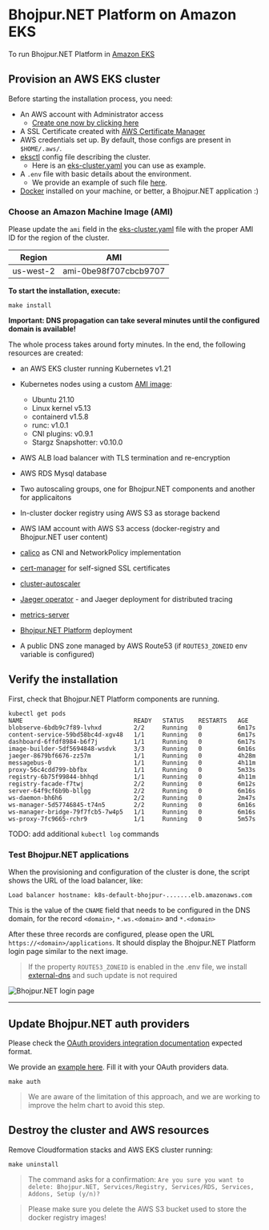 # Bhojpur.NET Platform on Amazon EKS
To run Bhojpur.NET Platform in [Amazon EKS](https://aws.amazon.com/en/eks/)

## Provision an AWS EKS cluster

Before starting the installation process, you need:

- An AWS account with Administrator access
  - [Create one now by clicking here](https://aws.amazon.com/getting-started/)
- A SSL Certificate created with [AWS Certificate Manager](https://aws.amazon.com/en/certificate-manager/)
- AWS credentials set up. By default, those configs are present in `$HOME/.aws/`.
- [eksctl](https://eksctl.io/) config file describing the cluster.
  - Here is an [eks-cluster.yaml](eks-cluster.yaml) you can use as example.
- A `.env` file with basic details about the environment.
  - We provide an example of such file [here](.env.example).
- [Docker](https://docs.docker.com/engine/install/) installed on your machine, or better, a Bhojpur.NET application :)

### Choose an Amazon Machine Image (AMI)

Please update the `ami` field in the [eks-cluster.yaml](eks-cluster.yaml) file with the proper AMI ID for the region of the cluster.

| Region       | AMI                   |
| ------------ | --------------------- |
| us-west-2    | ami-0be98f707cbcb9707 |

**To start the installation, execute:**

```shell
make install
```

**Important: DNS propagation can take several minutes until the configured domain is available!**

The whole process takes around forty minutes. In the end, the following resources are created:

- an AWS EKS cluster running Kubernetes v1.21
- Kubernetes nodes using a custom [AMI image](https://github.com/bhojpur/amazon-eks-custom-amis/tree/main):
  - Ubuntu 21.10
  - Linux kernel v5.13
  - containerd v1.5.8
  - runc: v1.0.1
  - CNI plugins: v0.9.1
  - Stargz Snapshotter: v0.10.0

- AWS ALB load balancer with TLS termination and re-encryption
- AWS RDS Mysql database
- Two autoscaling groups, one for Bhojpur.NET components and another for applicaitons
- In-cluster docker registry using AWS S3 as storage backend
- AWS IAM account with AWS S3 access (docker-registry and Bhojpur.NET user content)
- [calico](https://docs.projectcalico.org) as CNI and NetworkPolicy implementation
- [cert-manager](https://cert-manager.io/) for self-signed SSL certificates
- [cluster-autoscaler](https://github.com/kubernetes/autoscaler/tree/master/cluster-autoscaler)
- [Jaeger operator](https://github.com/jaegertracing/helm-charts/tree/main/charts/jaeger-operator) - and Jaeger deployment for distributed tracing
- [metrics-server](https://github.com/kubernetes-sigs/metrics-server)
- [Bhojpur.NET Platform](https://github.com/bhojpur/platform) deployment
- A public DNS zone managed by AWS Route53 (if `ROUTE53_ZONEID` env variable is configured)

## Verify the installation

First, check that Bhojpur.NET Platform components are running.

```shell
kubectl get pods
NAME                               READY   STATUS    RESTARTS   AGE
blobserve-6bdb9c7f89-lvhxd         2/2     Running   0          6m17s
content-service-59bd58bc4d-xgv48   1/1     Running   0          6m17s
dashboard-6ffdf8984-b6f7j          1/1     Running   0          6m17s
image-builder-5df5694848-wsdvk     3/3     Running   0          6m16s
jaeger-8679bf6676-zz57m            1/1     Running   0          4h28m
messagebus-0                       1/1     Running   0          4h11m
proxy-56c4cdd799-bbfbx             1/1     Running   0          5m33s
registry-6b75f99844-bhhqd          1/1     Running   0          4h11m
registry-facade-f7twj              2/2     Running   0          6m12s
server-64f9cf6b9b-bllgg            2/2     Running   0          6m16s
ws-daemon-bh6h6                    2/2     Running   0          2m47s
ws-manager-5d57746845-t74n5        2/2     Running   0          6m16s
ws-manager-bridge-79f7fcb5-7w4p5   1/1     Running   0          6m16s
ws-proxy-7fc9665-rchr9             1/1     Running   0          5m57s
```

TODO: add additional `kubectl log` commands

### Test Bhojpur.NET applications

When the provisioning and configuration of the cluster is done, the script shows the URL of the load balancer,
like:

```shell
Load balancer hostname: k8s-default-bhojpur-.......elb.amazonaws.com
```

This is the value of the `CNAME` field that needs to be configured in the DNS domain, for the record `<domain>`, `*.ws.<domain>` and `*.<domain>`

After these three records are configured, please open the URL `https://<domain>/applications`.
It should display the Bhojpur.NET Platform login page similar to the next image.

> If the property `ROUTE53_ZONEID` is enabled in the .env file, we install [external-dns](https://github.com/kubernetes-sigs/external-dns) and such update is not required

![Bhojpur.NET login page](./images/bhojpur-login.png "Bhojpur.NET Login Page")

----

## Update Bhojpur.NET auth providers

Please check the [OAuth providers integration documentation](https://docs.bhojpur.net/self-hosted/latest/configuration/authentication) expected format.

We provide an [example here](./auth-providers-patch.yaml). Fill it with your OAuth providers data.

```console
make auth
```

> We are aware of the limitation of this approach, and we are working to improve the helm chart to avoid this step.

## Destroy the cluster and AWS resources

Remove Cloudformation stacks and AWS EKS cluster running:

```shell
make uninstall
```

> The command asks for a confirmation:
> `Are you sure you want to delete: Bhojpur.NET, Services/Registry, Services/RDS, Services, Addons, Setup (y/n)?`

> Please make sure you delete the AWS S3 bucket used to store the docker registry images!
